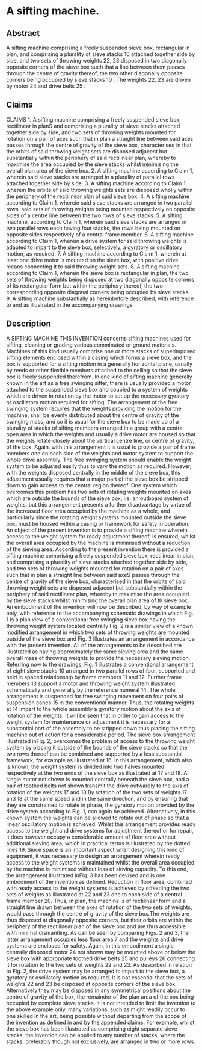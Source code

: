# A sifting machine.

## Abstract
A sifting machine comprising a freely suspended sieve box, rectangular in plan, and comprising a plurality of sieve stacks 10 attached together side by side, and two sets of throwing weights 22, 23 disposed in two diagonally opposite corners of the sieve box such that a line between them passes through the centre of gravity thereof, the two other diagonally opposite corners being occupied by sieve stacks 10 . The weights 22, 23 are driven by motor 24 and drive belts 25 .

## Claims
CLAIMS 1. A sifting machine comprising a freely suspended sieve box, rectilinear in planS and comprising a plurality of sieve stacks attached together side by side, and two sets of throwing weights mounted for rotation on a pair of axes such that in plan a straight line between said axes passes through the centre of gravity of the sieve box, characterised in that the orbits of said throwing weight sets are disposed adjacent but substantially within the periphery of said rectilinear plan, whereby to maximise the area occupied by the sieve stacks whilst minimising the overall plan area of the sieve box. 2. A sifting machine according to Claim 1, wherein said sieve stacks are arranged in a plurality of parallel rows attached together side by side. 3. A sifting machine according to Claim 1, wherein the orbits of said throwing weights sets are disposed wholly within the periphery of the rectilinear plan of said sieve box. 4. A sifting machine according to Claim 1, wherein said sieve stacks are arranged in two parallel rows, said sets of throwing weights being mounted respectively on opposite sides of a centre line between the two rows of sieve stacks. 5. A sifting machine, according to Claim 1, wherein said sieve stacks are arranged in two parallel rows each having four stacks, the rows being mounted on opposite sides respectively of a central frame member. 6. A sifting machine according to Claim 1, wherein a drive system for said throwing weights is adapted to impart to the sieve box, selectively, a gyratory or oscillatory motion, as required. 7. A sifting machine according to Claim 1, wherein at least one drive motor is mounted on the sieve box, with positive drive means connecting it to said throwing weight sets. 8. A sifting machine according to Claim 1, wherein the sieve box is rectangular in plan, the two sets of throwing weights being disposed at two diagonally opposite corners of its rectangular form but within the periphery thereof, the two corresponding opposite diagonal corners being occupied by sieve stacks. 9. A sifting machine substantially as hereinbefore described, with reference to and as illustrated in the accompanying drawings.

## Description
A SIFTING MACHINE THIS INVENTION concerns sifting machines used for sifting, cleaning or grading various comminuted or ground materials. Machines of this kind usually comprise one or more stacks of superimposed sifting elements enclosed within a casing which forms a sieve box, and the box is supported for a sifting motion in a generally horizontal plane, usually by reeds or other flexible members attached to the ceiling so that the sieve box is freely suspended therefrom. In one kind of sifting machine generally known in the art as a free swinging sifter, there is usually provided a motor attached to the suspended sieve box and coupled to a system of weights which are driven in rotation by the motor to set up the necessary gyratory or oscillatory motion required for sifting. The arrangement of the free swinging system requires that the weights providing the motion for the machine, shall be evenly distributed about the centre of gravity of the swinging mass, and so it is usual for the sieve box to be made up of a plurality of stacks of sifting members arranged in a group with a central open area in which the weights and usually a drive motor are housed so that the weights rotate closely about the vertical centre line, or centre of gravity, of the box. Again, with this arrangement it is usual to provide a pair of frame members one on each side of the weights and motor system to support the whole drive assembly. The free swinging system should enable the weight system to be adjusted easily thus to vary the motion as required. However, with the weights disposed centrally in the middle of the sieve box, this adjustment usually requires that a major part of the sieve box be stripped down to gain access to the central region thereof. One system which overcomes this problem has two sets of rotating weights mounted on axes which are outside the bounds of the sieve box, i.e. an outboard system of weights, but this arrangement presents a further disadvantage by virtue of the increased floor area occupied by the machine as a whole, and particularly since the rotating weight systems mounted outside the sieve box, must be housed within a casing or framework for safety in operation. An object of the present invention is to provide a sifting machine wherein access to the weight system for ready adjustment thereof, is ensured, whilst the overall area occupied by the machine is minimised without a reduction of the sieving area. According to the present invention there is provided a sifting machine comprising a freely suspended sieve box, rectilinear in plan, and comprising a plurality of sieve stacks attached together side by side, and two sets of throwing weights mounted for rotation on a pair of axes such that in plan a straight line between said axeS passes through the centre of gravity of the sieve box, characterised in that the orbits of said throwing weight sets are disposed adjacent but substantially within the periphery of said rectilinear plan, whereby to maximise the area occupied by the sieve stacks whilst minimising the overall plan area of th sieve box. An embodiment of the invention will now be described, by way of example only, with reference to the accompanying schematic drawings in which Fig. 1 is a plan view of a conventional free swinging sieve box having the throwing weight system located centrally Fig. 2 is a similar view of a known modified arrangement in which two sets of throwing weights are mounted outside of the sieve box and Fig. 3 illustrates an arrangement in accordance with the present invention. All of the arrangements to be described are illustrated as having approximately the same sieving area and the same overall mass of throwing weights to provide the necessary sieving motion. Referring now to the drawings, Fig. 1 illustrates a conventional arrangement of eight sieve stacks 10 arranged in two parallel rows of four, supported and held in spaced relationship by frame members 11 and 12. Further frame members 13 support a motor and throwing weight system illustrated schematically and generally by the reference numeral 14. The whole arrangement is suspended for free swinging movement on four pairs of suspension canes 15 in the conventional manner. Thus, the rotating weights at 14 impart to the whole assembly a gyratory motion about the axis of rotation of the weights. It will be seen that in order to gain access to the weight system for maintenance or adjustment it is necessary for a substantial part of the assembly to be stripped down thus placing the sifting machine out of action for a considerable period. The sieve box arrangement illustrated inFig. 2, overcomes the problem of access to the throwing weight system by placing it outside of the bounds of the sieve stacks so that the two rows thereof can be combined and supported by a less substantial framework, for example as illustrated at 16. In this arrangement, which also is known, the weight system is divided into two halves mounted respectively at the two ends of the sieve box as illustrated at 17 and 18. A single motor not shown is mounted centrally beneath the sieve box, and a pair of toothed belts not shown transmit the drive outwardly to the axis of rotation of the weights 17 and 18.By rotation of the two sets of weights 17 and 18 at the same speed and in the same direction, and by ensuring that they are constrained to rotate in phase, the gyratory motion provided by the drive system according to Fig. 1, can again be achieved. Alternatively, in this known system the weights can be allowed to rotate out of phase so that a linear oscillatory motion is achieved. Whilst this arrangement provides ready access to the weight and drive systems for adjustment thereof or for repair, it does however occupy a considerable amount of floor area without additional sieving area, which in practical terms is illustrated by the dotted lines 19. Since space is an important aspect when designing this kind of equipment, it was necessary to design an arrangement wherein ready access to the weight systems is maintained whilst the overall area occupied by the machine is minimised without loss of sieving capacity. To this end, the arrangement illustrated inFig. 3 has been devised and is one embodiment of the invention as defined. Reduction in floor area, combined with ready access to the weight systems is achieved by offsetting the two sets of weights as illustrated at 22 and 23 one to each side of a central frame member 20. Thus, in plan, the machine is of rectilinear form and a straight line drawn between the axes of rotation of the two sets of weights, would pass through the centre of gravity of the sieve box.The weights are thus disposed at diagonally opposite corners, but their orbits are within the periphery of the rectilinear plan of the sieve box and are thus accessible with minimal dismantling. As can be seen by comparing Figs. 2 and 3, the latter arrangement occupies less floor area 7 and the weights and drive systems are enclosed for safety. Again, in this embodiment a single centrally disposed motor 24 not shown may be mounted above or below the sieve box with appropriate toothed drive belts 25 and pulleys 26 connecting it for rotation to the two sets of weights 22 and 23. As described in relation to Fig. 2, the drive system may be arranged to impart to the sieve box, a gyratory or oscillatory motion as required. It is not essential that the sets of weights 22 and 23 be disposed at opposite corners of the sieve box. Alternatively they may be disposed in any symmetrical positions about the centre of gravity of the box, the remainder of the plan area of the box being occupied by complete sieve stacks. It is not intended to limit the invention to the above example only, many variations, such as might readily occur to one skilled in the art, being possible without departing from the scope of the invention as defined in and by the appended claims. For example, whilst the sieve box has been illustrated as comprising eight separate sieve stacks, the invention can be applied to any number of stacks, where the stacks, preferably though not exclusively, are arranged in two or more rows.